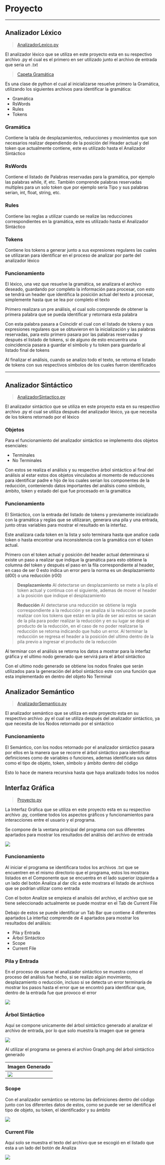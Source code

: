 # Proyecto
---
## Analizador Léxico
> [AnalizadorLexico.py](https://github.com/Anexo0/Sem_Traductores_De_Lenguajes_ll/blob/main/Proyecto/AnalizadorLexico.py)

El analizador léxico que se utiliza en este proyecto esta en su respectivo archivo .py el cual es el primero en ser utilizado junto el archivo de entrada que seria un .txt

> [Capeta Gramática](https://github.com/Anexo0/Sem_Traductores_De_Lenguajes_ll/tree/main/Proyecto/Gramatica)

Es una clase de python el cual al inicializarse resuelve primero la Gramática, utilizando los siguientes archivos para identificar la gramática:

- Gramática
- RsWords
- Rules
- Tokens

### Gramática
Contiene la tabla de desplazamientos, reducciones y movimientos que son necesarios realizar dependiendo de la posición del Header actual y del token que actualmente contiene, este es utilizado hasta el Analizador Sintáctico

### RsWords
Contiene el listado de Palabras reservadas para la gramática, por ejemplo las palabras while, if, etc.
También comprende palabras reservadas multiples para un solo token que por ejemplo seria Tipo y sus palabras serian, int, float, string, etc.

### Rules
Contiene las reglas a utilizar cuando se realize las reducciones correspondientes en la gramática, este es utilizado hasta el Analizador Sintáctico

### Tokens
Contiene los tokens a generar junto a sus expresiones regulares las cuales se utilizaran para identificar en el proceso de analizar por parte del analizador léxico

### Funcionamiento
El léxico, una vez que resuelve la gramática, se analizara el archivo deseado, guardando por completo la información para procesar, con esto se tendrá un header que identifica la posición actual del texto a procesar, simplemente hasta que se lea por completo el texto

Primero realizara un pre análisis, el cual solo comprende de obtener la primera palabra que se pueda identificar y retornara esta palabra

Con esta palabra pasara a Coincidir el cual con el listado de tokens y sus expresiones regulares que se obtuvieron en la inicialización y las palabras reservadas, para esto primero pasara por las palabras reservadas y después el listado de tokens, si de alguno de esto encuentra una coincidencia pasara a guardar el símbolo y tu token para guardarlo al listado final de tokens

Al finalizar el análisis, cuando se analizo todo el texto, se retorna el listado de tokens con sus respectivos símbolos de los cuales fueron identificados

---

## Analizador Sintáctico

>[AnalizadorSintactico.py](https://github.com/Anexo0/Sem_Traductores_De_Lenguajes_ll/blob/main/Proyecto/AnalizadorSintactico.py)

El analizador sintáctico que se utiliza en este proyecto esta en su respectivo archivo .py el cual se utiliza después del analizador léxico, ya que necesita de los tokens retornado por el léxico

### Objetos
Para el funcionamiento del analizador sintáctico se implemento dos objetos esenciales:
- Terminales
- No Terminales

Con estos se realiza el análisis y su respectivo árbol sintáctico al final del análisis al estar estos dos objetos vinculados al momento de reducciones para identificar padre e hijo de los cuales serian los componentes de la reducción, conteniendo datos importantes del análisis como símbolo, ámbito, token y estado del que fue procesado en la gramática

### Funcionamiento
El Sintáctico, con la entrada del listado de tokens y previamente inicializado con la gramática y reglas que se utilizaran, generara una pila y una entrada, junto otras variables para mostrar el resultado en la interfaz.

Este analizara cada token en la lista y solo terminara hasta que analice cada token o hasta encontrar una inconsistencia con la gramática con el token actual.

Primero con el token actual y posición del header actual determinara si existe un paso a realizar que indique la gramática para esto obtiene la columna del token y después el paso en la fila correspondiente al header, en caso de ser 0 esto indica un error pero la norma es un desplazamiento (d00) o una reducción (r00)


>**Desplazamiento**
Al detectarse un desplazamiento se mete a la pila el token actual y continua con el siguiente, ademas de mover el header a la posición que indique el desplazamiento 

>**Reducción**
Al detectarse una reducción se obtiene la regla correspondiente a la reducción y se analiza si la reducción se puede realizar con los tokens que están en la pila de ser asi estos se sacan de la pila para poder realizar la reducción y en su lugar se deja el producto de la reducción, en el caso de no poder realizarse la reducción se retorna indicando que hubo un error.
Al terminar la reducción se regresa el header a la posición del ultimo dentro de la pila previo a ingresar el producto de la 
reducción


Al terminar con el análisis se retorna los datos a mostrar para la interfaz gráfica y el ultimo nodo generado que servirá para el árbol sintáctico

Con el ultimo nodo generado se obtiene los nodos finales que serán utilizados para la generación del árbol sintáctico este con una función que esta implementado en dentro del objeto No Terminal

## Analizador Semántico

>[AnalizadorSemantico.py]()

El analizador semántico que se utiliza en este proyecto esta en su respectivo archivo .py el cual se utiliza después del analizador sintáctico, ya que necesita de los Nodos retornado por el sintáctico

### Funcionamiento
El Semántico, con los nodos retornado por el analizador sintáctico pasara por ellos en la manera que se recorre el árbol sintáctico para identificar definiciones como de variables o funciones, ademas identificara sus datos como el tipo de objeto, token, símbolo y ámbito dentro del código

Esto lo hace de manera recursiva hasta que haya analizado todos los nodos

## Interfaz Gráfica

>[Proyecto.py](https://github.com/Anexo0/Sem_Traductores_De_Lenguajes_ll/blob/main/Proyecto/Proyecto.py)

La Interfaz Gráfica que se utiliza en este proyecto esta en su respectivo archivo .py, contiene todos los aspectos gráficos y funcionamientos para interacciones entre el usuario y el programa.

Se compone de la ventana principal del programa con sus diferentes apartados para mostrar los resultados del análisis del archivo de entrada

![](Captures/1.jpg)

### Funcionamiento

Al iniciar el programa se identificara todos los archivos .txt que se encuentren en el mismo directorio que el programa, estos los mostrara listados en el Componente que se encuentra en el lado superior izquierda a un lado del botón Analiza al dar clic a este mostrara el listado de archivos que se podrían utilizar como entrada

Con el boton Analize se empieza el analisis del archivo, el archivo que se tiene seleccionado actualmente se puede mostrar en el Tab de Current File

Debajo de estos se puede identificar un Tab Bar que contiene 4 diferentes apartados
La interfaz comprende de 4 apartados para mostrar los resultados del análisis:

- Pila y Entrada
- Árbol Sintáctico
- Scope
- Current File

### Pila y Entrada

En el proceso de usarse el analizador sintáctico se muestra como el proceso del análisis fue hecho, si se realizo algún movimiento, desplazamiento o reducción, incluso si se detecta un error terminaría de mostrar los pasos hasta el error que se encontró para identificar que, dentro de la entrada fue que provoco el error

![](Captures/2.jpg)

### Árbol Sintáctico

Aquí se compone unicamente del árbol sintáctico generado al analizar el archivo de entrada, por lo que solo muestra la imagen que se genera

![](Captures/3.jpg)

Al utilizar el programa se genera el archivo Graph.png del árbol sintáctico generado

|Imagen Generado    |
|-------------------|
|![](Captures/4.png)|

### Scope

Con el analizador semántico se retorno las definiciones dentro del código junto con los diferentes datos de estos, como se puede ver se identifica el tipo de objeto, su token, el identificador y su ámbito 

![](Captures/5.jpg)

### Current File

Aquí solo se muestra el texto del archivo que se escogió en el listado que esta a un lado del botón de Analiza

![](Captures/6.jpg)

